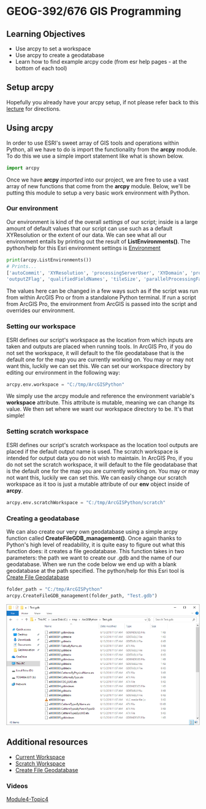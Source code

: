 # GEOG-392/676 GIS Programming

## Learning Objectives

- Use arcpy to set a workspace
- Use arcpy to create a geodatabase
- Learn how to find example arcpy code (from esr help pages - at the bottom of each tool)

## Setup arcpy

Hopefully you already have your arcpy setup, if not please refer back to this [lecture](https://github.tamu.edu/TAMU-GEOG-676-GIS-Programming/Content/blob/master/modules/03.md) for directions.

## Using arcpy

In order to use ESRI's sweet array of GIS tools and operations within Python, all we have to do is import the functionality from the **arcpy** module. To do this we use a simple import statement like what is shown below. 
>
```python
import arcpy
```
>
Once we have **arcpy** *imported* into our project, we are free to use a vast array of new functions that come from the **arcpy** module. Below, we'll be putting this module to setup a very basic work environment with Python.
>
### Our environment

Our environment is kind of the overall *settings* of our script; inside is a large amount of default values that our script can use such as a default XYResolution or the extent of our data. We can see what all our environment entails by printing out the result of **ListEnvironments()**. The python/help for this Esri environment settings is [Environment](https://pro.arcgis.com/en/pro-app/arcpy/geoprocessing_and_python/using-environment-settings.htm)

```python
print(arcpy.ListEnvironments())
# Prints...
['autoCommit', 'XYResolution', 'processingServerUser', 'XYDomain', 'processingServerPassword', 'scratchWorkspace', 'cartographicPartitions', 'terrainMemoryUsage', 'MTolerance', 'compression', 'coincidentPoints', 'randomGenerator', 'outputCoordinateSystem', 'rasterStatistics', 'ZDomain', 'transferDomains', 'S100FeatureCatalogueFile', 'maintainAttachments', 'resamplingMethod', 'snapRaster', 'cartographicCoordinateSystem', 'configKeyword',
'outputZFlag', 'qualifiedFieldNames', 'tileSize', 'parallelProcessingFactor', 'pyramid', 'referenceScale', 'processingServer', 'extent', 'XYTolerance', 'tinSaveVersion', 'nodata', 'MDomain', 'cellSize', 'outputZValue', 'outputMFlag', 'geographicTransformations', 'ZResolution', 'mask', 'maintainSpatialIndex', 'preserveGlobalIds', 'workspace', 'MResolution', 'baDataSource', 'ZTolerance', 'scratchGDB', 'scratchFolder', 'packageWorkspace', 'scriptWorkspace', 'addOutputsToMap']
```
>
The values here can be changed in a few ways such as if the script was run from within ArcGIS Pro or from a standalone Python terminal. If run a script from ArcGIS Pro, the environment from ArcGIS is passed into the script and overrides our environment.

### Setting our workspace

ESRI defines our script's workspace as the location from which inputs are taken and outputs are placed when running tools. In ArcGIS Pro, if you do not set the workspace, it will default to the file geodatabase that is the default one for the map you are currently working on. You may or may not want this, luckily we can set this. We can set our workspace directory by editing our environment in the following way:
>
```python
arcpy.env.workspace = "C:/tmp/ArcGISPython"
```
>
We simply use the arcpy module and reference the environment variable's **workspace** attribute. This attribute is mutable, meaning we can change its value. We then set where we want our workspace directory to be. It's that simple!

### Setting scratch workspace

ESRI defines our script's scratch workspace as the location tool outputs are placed if the default output name is used. The scratch workspace is intended for output data you do not wish to maintain. In ArcGIS Pro, if you do not set the scratch workspace, it will default to the file geodatabase that is the default one for the map you are currently working on. You may or may not want this, luckily we can set this.  We can easily change our scratch workspace as it too is just a mutable attribute of our **env** object inside of **arcpy**. 
>
```python
arcpy.env.scratchWorkspace = "C:/tmp/ArcGISPython/scratch"
```
>
### Creating a geodatabase

We can also create our very own geodatabase using a simple arcpy function called **CreateFileGDB_management()**. Once again thanks to Python's high level of readability, it is quite easy to figure out what this function does: it creates a file geodatabase. This function takes in two parameters: the path we want to create our .gdb and the name of our geodatabase. When we run the code below we end up with a blank geodatabase at the path specified. The python/help for this Esri tool is [Create File Geodatabase](http://pro.arcgis.com/en/pro-app/tool-reference/data-management/create-file-gdb.htm)
>
```python
folder_path = "C:/tmp/ArcGISPython"
arcpy.CreateFileGDB_management(folder_path, "Test.gdb")
```
>
>
![Geodatabase](./images/blank_gdb.png)
>


## Additional resources

- [Current Workspace](http://pro.arcgis.com/en/pro-app/tool-reference/environment-settings/current-workspace.htm)
- [Scratch Workspace](http://pro.arcgis.com/en/pro-app/tool-reference/environment-settings/scratch-workspace.htm)
- [Create File Geodatabase](http://pro.arcgis.com/en/pro-app/tool-reference/data-management/create-file-gdb.htm)

### Videos

[Module4-Topic4](https://youtu.be/OL0Bj7uw_8w)